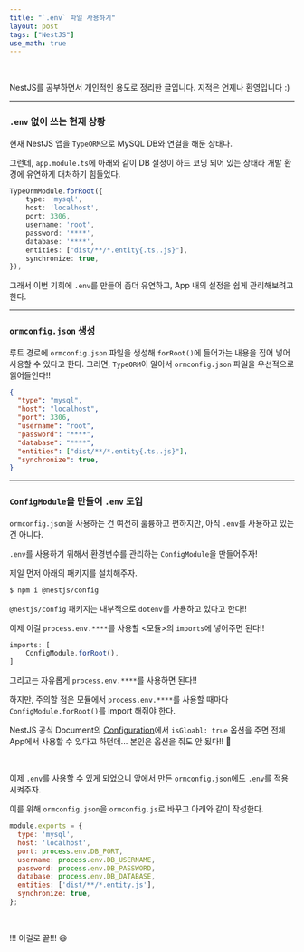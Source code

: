 ```yaml
---
title: "`.env` 파일 사용하기"
layout: post
tags: ["NestJS"]
use_math: true
---
```


<br/>

NestJS를 공부하면서 개인적인 용도로 정리한 글입니다. 지적은 언제나 환영입니다 :)

<hr/>

### `.env` 없이 쓰는 현재 상황

현재 NestJS 앱을 `TypeORM`으로 MySQL DB와 연결을 해둔 상태다.

그런데, `app.module.ts`에 아래와 같이 DB 설정이 하드 코딩 되어 있는 상태라 개발 환경에 유연하게 대처하기 힘들었다. 

``` ts
TypeOrmModule.forRoot({
    type: 'mysql',
    host: 'localhost',
    port: 3306,
    username: 'root',
    password: '****',
    database: '****',
    entities: ["dist/**/*.entity{.ts,.js}"],
    synchronize: true,
}),
```

그래서 이번 기회에 `.env`를 만들어 좀더 유연하고, App 내의 설정을 쉽게 관리해보려고 한다.

<hr/>

### `ormconfig.json` 생성

루트 경로에 `ormconfig.json` 파일을 생성해 `forRoot()`에 들어가는 내용을 집어 넣어 사용할 수 있다고 한다. 그러면, `TypeORM`이 알아서 `ormconfig.json` 파일을 우선적으로 읽어들인다!!

``` json
{
  "type": "mysql",
  "host": "localhost",
  "port": 3306,
  "username": "root",
  "password": "****",
  "database": "****",
  "entities": ["dist/**/*.entity{.ts,.js}"],
  "synchronize": true,
}
```

<hr/>

### `ConfigModule`을 만들어 `.env` 도입

`ormconfig.json`을 사용하는 건 여전히 훌륭하고 편하지만, 아직 `.env`를 사용하고 있는 건 아니다.

`.env`를 사용하기 위해서 환경변수를 관리하는 `ConfigModule`을 만들어주자!

제일 먼저 아래의 패키지를 설치해주자.

``` bash
$ npm i @nestjs/config
```

`@nestjs/config` 패키지는 내부적으로 `dotenv`를 사용하고 있다고 한다!!

이제 이걸 `process.env.****`를 사용할 \<모듈\>의 `imports`에 넣어주면 된다!!

``` ts
imports: [
    ConfigModule.forRoot(),
]
```

그리고는 자유롭게 `process.env.****`를 사용하면 된다!!

하지만, 주의할 점은 모듈에서 `process.env.****`를 사용할 때마다 `ConfigModule.forRoot()`를 import 해줘야 한다.

NestJS 공식 Document의 [Configuration](https://docs.nestjs.com/techniques/configuration#use-module-globally)에서 `isGloabl: true` 옵션을 주면 전체 App에서 사용할 수 있다고 하던데... 본인은 옵션을 줘도 안 됬다!! 🤬

<br/>

이제 `.env`를 사용할 수 있게 되었으니 앞에서 만든 `ormconfig.json`에도 `.env`를 적용시켜주자.

이를 위해 `ormconfig.json`을 `ormconfig.js`로 바꾸고 아래와 같이 작성한다.

``` js
module.exports = {
  type: 'mysql',
  host: 'localhost',
  port: process.env.DB_PORT,
  username: process.env.DB_USERNAME,
  password: process.env.DB_PASSWORD,
  database: process.env.DB_DATABASE,
  entities: ['dist/**/*.entity.js'],
  synchronize: true,
};
```

<br/>

!!! 이걸로 끝!!! 😆


